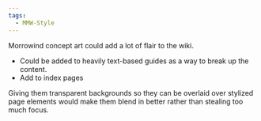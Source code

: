 ```yaml
---
tags:
  - MMW-Style
---
```

Morrowind concept art could add a lot of flair to the wiki. 
- Could be added to heavily text-based guides as a way to break up the content. 
- Add to index pages

Giving them transparent backgrounds so they can be overlaid over stylized page elements would make them blend in better rather than stealing too much focus.